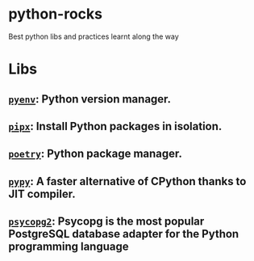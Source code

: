 # python-rocks
Best python libs and practices learnt along the way

# Libs

## [``pyenv``](https://github.com/pyenv/pyenv): Python version manager.
## [``pipx``](https://pipx.pypa.io/stable/): Install Python packages in isolation.
## [``poetry``](https://python-poetry.org/): Python package manager.
## [``pypy``](https://www.pypy.org/): A faster alternative of CPython thanks to JIT compiler.
## [``psycopg2``](h[ttps://www.pypy.org/](https://pypi.org/project/psycopg2/)): Psycopg is the most popular PostgreSQL database adapter for the Python programming language
